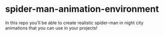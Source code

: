 # spider-man-animation-environment
In this repo you'll be able to create realistic spider-man in night city animations that you can use in your projects!
